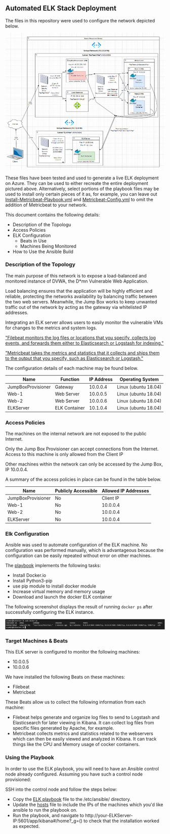 ## Automated ELK Stack Deployment

The files in this repository were used to configure the network depicted below.

![Cloud Security Network Diagram](CloudNetworkSecurityDiagram.PNG)

These files have been tested and used to generate a live ELK deployment on Azure. They can be used to either recreate the entire deployment pictured above. Alternatively, select portions of the playbook files may be used to install only certain pieces of it as, for example, you can leave out [Install-Metricbeat-Playbook.yml](Install-Metricbeat-Playbook.yml) and [Metricbeat-Config.yml](Metricbeat-Config.yml) to omit the addition of Metricbeat to your network.

This document contains the following details:
- Description of the Topologu
- Access Policies
- ELK Configuration
  - Beats in Use
  - Machines Being Monitored
- How to Use the Ansible Build


### Description of the Topology

The main purpose of this network is to expose a load-balanced and monitored instance of DVWA, the D*mn Vulnerable Web Application.

Load balancing ensures that the application will be highly efficient and reliable, protecting the networks availability by balancing traffic between the two web servers. Meanwhile, the Jump Box works to keep unwanted traffic out of the network by acting as the gateway via whitelisted IP addresses.

Integrating an ELK server allows users to easily monitor the vulnerable VMs for changes to the metrics and system logs.

["Filebeat monitors the log files or locations that you specify, collects log events, and forwards them either to Elasticsearch or Logstash for indexing."](https://www.elastic.co/guide/en/beats/filebeat/current//filebeat-overview.html)

["Metricbeat takes the metrics and statistics that it collects and ships them to the output that you specify, such as Elasticsearch or Logstash."](https://www.elastic.co/guide/en/beats/metricbeat/7.14/metricbeat-overview.html#:~:text=Metricbeat%20takes%20the%20metrics%20and,HAProxy)

The configuration details of each machine may be found below.

| Name               | Function      | IP Address    | Operating System    |
|--------------------|---------------|---------------|---------------------|
| JumpBoxProvisioner | Gateway       | 10.0.0.4      | Linux (ubuntu 18.04)|
| Web-1              | Web Server    | 10.0.0.5      | Linux (ubuntu 18.04)|
| Web-2              | Web Server    | 10.0.0.6      | Linux (ubuntu 18.04)|
| ELKServer          | ELK Container | 10.1.0.4      | Linux (ubuntu 18.04)|

### Access Policies

The machines on the internal network are not exposed to the public Internet. 

Only the Jump Box Provisioner can accept connections from the Internet. Access to this machine is only allowed from the Client IP 

Other machines within the network can only be accessed by the Jump Box, IP 10.0.0.4.

A summary of the access policies in place can be found in the table below.

| Name               | Publicly Accessible | Allowed IP Addresses |
|--------------------|---------------------|----------------------|
| JumpBoxProvisioner | No                  | Client IP            |
| Web-1              | No                  | 10.0.0.4             |
| Web-2              | No                  | 10.0.0.4             |
| ELKServer          | No                  | 10.0.0.4             |

### Elk Configuration

Ansible was used to automate configuration of the ELK machine. No configuration was performed manually, which is advantageous because the configuration can be easily repeated without error on other machines.

The [playbook](Install-ELK-Playbook.yml) implements the following tasks:
- Install Docker.io
- Install Python3-pip 
- use pip module to install docker module
- Increase virtual memory and memory usage
- Download and launch the docker ELK container

The following screenshot displays the result of running `docker ps` after successfully configuring the ELK instance.

![ELK Confirmation](Docker_ELK_Container_Confirm.PNG)

### Target Machines & Beats
This ELK server is configured to monitor the following machines: 
- 10.0.0.5 
- 10.0.0.6

We have installed the following Beats on these machines:
- Filebeat
- Metricbeat

These Beats allow us to collect the following information from each machine: 
- Filebeat helps generate and organize log files to send to Logstash and Elasticsearch for later viewing in Kibana. It can collect log files from specific files generated by Apache, for example.
- Metricbeat collects metrics and statistics related to the webservers which can then be easily viewed and analyzed in Kibana. It can track things like the CPU and Memory usage of cocker containers.

### Using the Playbook
In order to use the ELK playbook, you will need to have an Ansible control node already configured. Assuming you have such a control node provisioned: 

SSH into the control node and follow the steps below:
- Copy the [ELK playbook](Install-ELK-Playbook.yml) file to the /etc/ansible/ directory.
- Update the [hosts](hosts) file to include the IPs of the machines which you'd like ansible to run the playbook on.
- Run the playbook, and navigate to http://your-ELKServer-IP:5601/app/kibana#/home?_g=() to check that the installation worked as expected.

<!-- _As a **Bonus**, provide the specific commands the user will need to run to download the playbook, update the files, etc._ -->

